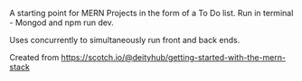 A starting point for MERN Projects in the form of a To Do list. Run in terminal - Mongod and npm run dev.

Uses concurrently to simultaneously run front and back ends. 

Created from https://scotch.io/@deityhub/getting-started-with-the-mern-stack
